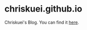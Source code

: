 chriskuei.github.io
=====================

Chriskuei's Blog. You can find it [here][1].

[1]: https://chriskuei.github.io
